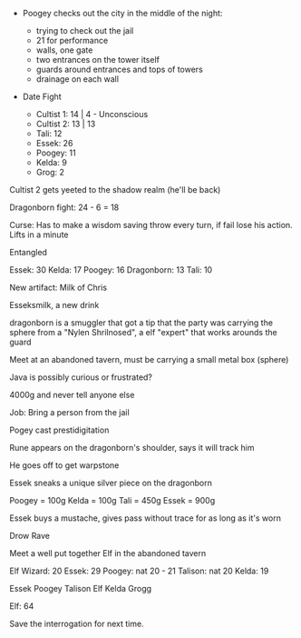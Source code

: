 - Poogey checks out the city in the middle of the night:
	- trying to check out the jail
	- 21 for performance
	- walls, one gate
	- two entrances on the tower itself
	- guards around entrances and tops of towers
	- drainage on each wall

- Date Fight
	- Cultist 1: 14 | 4 - Unconscious
	- Cultist 2: 13 | 13
	- Tali: 12
	- Essek: 26
	- Poogey: 11
	- Kelda: 9
	- Grog: 2

Cultist 2 gets yeeted to the shadow realm (he'll be back)

Dragonborn fight: 24 - 6 = 18

Curse: Has to make a wisdom saving throw every turn, if fail lose his action. Lifts in a minute

Entangled

Essek: 30
Kelda: 17
Poogey: 16
Dragonborn: 13
Tali: 10

New artifact: Milk of Chris

Esseksmilk, a new drink

dragonborn is a smuggler that got a tip that the party was carrying the sphere from a "Nylen Shrilnosed", a elf "expert" that works arounds the guard

Meet at an abandoned tavern, must be carrying a small metal box (sphere)

Java is possibly curious or frustrated?

4000g and never tell anyone else

Job: Bring a person from the jail

Pogey cast prestidigitation

Rune appears on the dragonborn's shoulder, says it will track him

He goes off to get warpstone

Essek sneaks a unique silver piece on the dragonborn

Poogey = 100g
Kelda = 100g
Tali = 450g
Essek = 900g

Essek buys a mustache, gives pass without trace for as long as it's worn

Drow Rave

Meet a well put together Elf in the abandoned tavern

Elf Wizard: 20
Essek: 29
Poogey: nat 20 - 21
Talison: nat 20
Kelda: 19

Essek
Poogey
Talison
Elf
Kelda
Grogg

Elf: 64

Save the interrogation for next time.